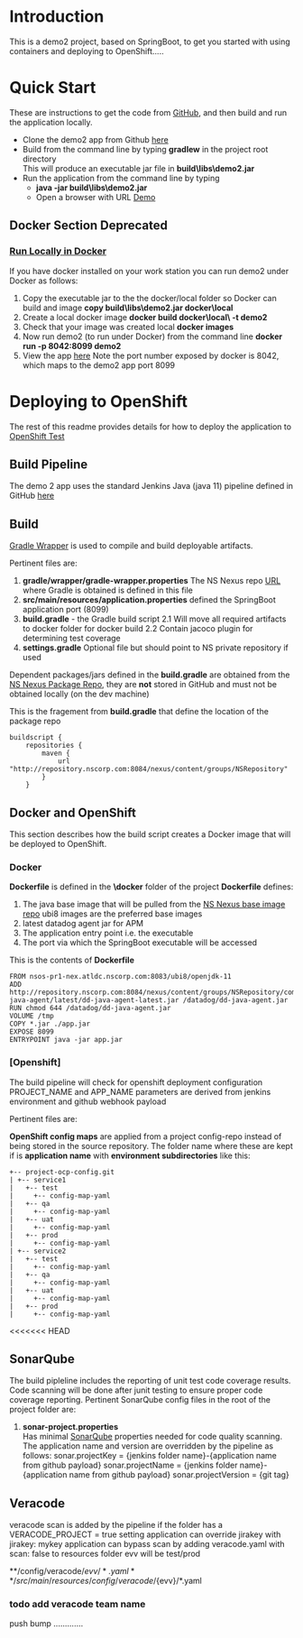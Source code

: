 # Introduction
This is a demo2 project, based on SpringBoot, to get you started with using containers and deploying to OpenShift.....

# Quick Start
These are instructions to get the code from [GitHub](https://github.com/Norfolk-Southern/), and then build and run the application locally.
* Clone the demo2 app from Github [here](https://github.com/Norfolk-Southern/demo2)
* Build from the command line by typing **gradlew** in the project root directory  
    This will produce an executable jar file in __build\libs\demo2.jar__
* Run the application from the command line by typing
    - __java -jar build\libs\demo2.jar__
    - Open a browser with URL [Demo](http://localhost:8099)

## Docker Section Deprecated
### [Run Locally in Docker](#docker-local)
If you have docker installed on your work station you can run demo2 under Docker as follows:
1. Copy the executable jar to the the docker/local folder so Docker can build and image
  __copy build\libs\demo2.jar docker\local__
2. Create a local docker image 
  __docker build docker\local\ -t demo2__
3. Check that your image was created local
  __docker images__
3. Now run demo2 (to run under Docker) from the command line
  __docker run -p 8042:8099 demo2__
4. View the app [here](http://localhost:8042/) 
  Note the port number exposed by docker is 8042, which maps to the demo2 app port 8099

# Deploying to OpenShift
The rest of this readme provides details for how to deploy the application to [OpenShift Test](https://master.ocptest01.nscorp.com/)  
## Build Pipeline
The demo 2 app uses the standard Jenkins Java (java 11) pipeline defined in GitHub [here](https://github.com/Norfolk-Southern/eas-build-pipelines/tree/master/common)

## Build
[Gradle Wrapper](https://docs.gradle.org/current/userguide/gradle_wrapper.html) is used to compile and build deployable artifacts.

Pertinent files are:
1. __gradle/wrapper/gradle-wrapper.properties__ 
  The NS Nexus repo [URL](http://repository.nscorp.com:8084/nexus/content/groups/NSRepository/org/gradle/wrapper/gradle/6.5.1/) where Gradle is obtained is defined in this file
2. __src/main/resources/application.properties__ defined the SpringBoot application port (8099)
3. __build.gradle__ - the Gradle build script 
  2.1 Will move all required artifacts to docker folder for docker build
  2.2 Contain jacoco plugin for determining test coverage
4. __settings.gradle__ 
  Optional file but should point to NS private repository if used

Dependent packages/jars defined in the __build.gradle__ are obtained from the [NS Nexus Package Repo](http://repository.nscorp.com:8084/nexus/#view-repositories), they are __not__ stored in GitHub and must not be obtained locally (on the dev machine)

This is the fragement from __build.gradle__ that define the location of the package repo
```
buildscript {
	repositories {
		maven { 
			url "http://repository.nscorp.com:8084/nexus/content/groups/NSRepository"
		}
	}
```
## Docker and OpenShift
This section describes how the build script creates a Docker image that will be deployed to OpenShift.
### Docker
__Dockerfile__ is defined in the __\docker__ folder of the project
__Dockerfile__ defines:
1. The java base image that will be pulled from the [NS Nexus base image repo](http://nsos-pr1-nex.atldc.nscorp.com:8081/#browse/browse:base-images) ubi8 images are the preferred base images
2. latest datadog agent jar for APM
3. The application entry point i.e. the executable 
4. The port via which the SpringBoot executable will be accessed

This is the contents of __Dockerfile__ 
```
FROM nsos-pr1-nex.atldc.nscorp.com:8083/ubi8/openjdk-11
ADD http://repository.nscorp.com:8084/nexus/content/groups/NSRepository/com/datadoghq/dd-java-agent/latest/dd-java-agent-latest.jar /datadog/dd-java-agent.jar
RUN chmod 644 /datadog/dd-java-agent.jar
VOLUME /tmp
COPY *.jar ./app.jar
EXPOSE 8099
ENTRYPOINT java -jar app.jar
```

### [Openshift]
The build pipeline will check for openshift deployment configuration 
PROJECT_NAME and APP_NAME parameters are derived from jenkins environment and github webhook payload

Pertinent files  are:

__OpenShift config maps__ are applied from a project config-repo instead of being stored in the source repository. The folder name where these are kept if is __application name__ with __environment subdirectories__ like this:
  ```
  +-- project-ocp-config.git
  | +-- service1
  |   +-- test
  |     +-- config-map-yaml
  |   +-- qa
  |     +-- config-map-yaml
  |   +-- uat
  |     +-- config-map-yaml
  |   +-- prod
  |     +-- config-map-yaml
  | +-- service2
  |   +-- test
  |     +-- config-map-yaml
  |   +-- qa
  |     +-- config-map-yaml
  |   +-- uat
  |     +-- config-map-yaml
  |   +-- prod
  |     +-- config-map-yaml
```
<<<<<<< HEAD

## SonarQube
The build pipleline includes the reporting of unit test code coverage results. Code scanning will be done after junit testing to ensure proper code coverage reporting. Pertinent SonarQube config files in the root of the project folder are:
1. __sonar-project.properties__  
Has minimal [SonarQube](https://www.sonarqube.org/) properties needed for code quality scanning. The application name and version are overridden by the pipeline as follows:
sonar.projectKey = {jenkins folder name}-{application name from github payload}
sonar.projectName = {jenkins folder name}-{application name from github payload}
sonar.projectVersion = {git tag}

## Veracode

veracode scan is added by the pipeline if the folder has a VERACODE_PROJECT = true setting
application can override jirakey with jirakey: mykey
application can bypass scan by adding veracode.yaml with scan: false to resources folder
evv will be test/prod

**/config/veracode/${evv}/*.yaml
**/src/main/resources/config/veracode/${evv}/*.yaml

### todo add veracode team name
push bump .............
